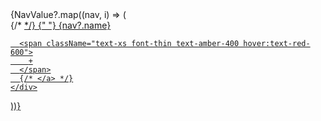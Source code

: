 <div
className={clsx(
  "nav-links duration-500 md:static absolute  md:min-h-fit min-h-[60vh] left-0  md:w-auto  w-full flex items-center px-5",
  {
    "top-[-100%]": toggle == false,
    "top-[30%]  bg-stone-800 text-white": toggle == true,
  }
)}
>
<div className="flex md:flex-row flex-col md:items-center md:gap-[4vw] gap-8">
  {NavValue?.map((nav, i) => (
    <div key={i}>
      {/* <a className="hover:text-gray-500" href="#"> */}
      <Link
        className={`${
          pathname === nav?.link ? "text-yellow-500" : ""
        }`}
        href={nav?.link}
      >
        {" "}
        {nav?.name}
      </Link>

      <span className="text-xs font-thin text-amber-400 hover:text-red-600">
        +
      </span>
      {/* </a> */}
    </div>
  ))}
</div>
</div>